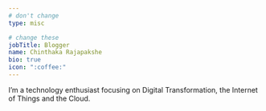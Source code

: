 ```yaml
---
# don't change
type: misc

# change these
jobTitle: Blogger
name: Chinthaka Rajapakshe
bio: true
icon: ":coffee:"
---
```


I’m a technology enthusiast focusing on Digital Transformation, the Internet of Things and the Cloud.